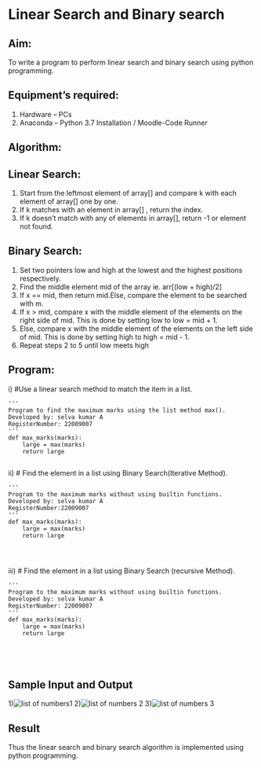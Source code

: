 # Linear Search and Binary search
## Aim:
To write a program to perform linear search and binary search using python programming.
## Equipment’s required:
1.	Hardware – PCs
2.	Anaconda – Python 3.7 Installation / Moodle-Code Runner
## Algorithm:
## Linear Search:
1.	Start from the leftmost element of array[] and compare k with each element of array[] one by one.
2.	If k matches with an element in array[] , return the index.
3.	If k doesn’t match with any of elements in array[], return -1 or element not found.
## Binary Search:
1.	Set two pointers low and high at the lowest and the highest positions respectively.
2.	Find the middle element mid of the array ie. arr[(low + high)/2]
3.	If x == mid, then return mid.Else, compare the element to be searched with m.
4.	If x > mid, compare x with the middle element of the elements on the right side of mid. This is done by setting low to low = mid + 1.
5.	Else, compare x with the middle element of the elements on the left side of mid. This is done by setting high to high = mid - 1.
6.	Repeat steps 2 to 5 until low meets high
## Program:
i)	#Use a linear search method to match the item in a list.
```
''' 
Program to find the maximum marks using the list method max().
Developed by: selva kumar A
RegisterNumber: 22009007
'''
def max_marks(marks):
    large = max(marks)
    return large


```
ii)	# Find the element in a list using Binary Search(Iterative Method).
```
''' 
Program to the maximum marks without using builtin functions.
Developed by: selva kumar A
RegisterNumber:22009007
'''
def max_marks(marks):
    large = max(marks)
    return large




```
iii)	# Find the element in a list using Binary Search (recursive Method).
```
''' 
Program to the maximum marks without using builtin functions.
Developed by: selva kumar A
RegisterNumber: 22009007
'''
def max_marks(marks):
    large = max(marks)
    return large





```
## Sample Input and Output
1)![list of numbers1](https://user-images.githubusercontent.com/120643262/214905478-8c377fe3-7779-41b6-a1f0-80e1cab67fc6.png)
2)![list of numbers 2](https://user-images.githubusercontent.com/120643262/214905706-1d0ff0c2-e8a9-41a4-bd01-a7d2e10a06b7.png)
3)![list of numbers 3](https://user-images.githubusercontent.com/120643262/214905780-0b834892-5e29-4034-82b4-6adc42847741.png)






## Result
Thus the linear search and binary search algorithm is implemented using python programming.
